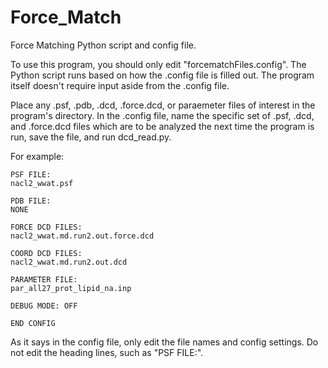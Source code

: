 # Force_Match
Force Matching Python script and config file.

To use this program, you should only edit "forcematchFiles.config". The Python script runs
based on how the .config file is filled out. The program itself doesn't require input aside from the .config file.

Place any .psf, .pdb, .dcd, .force.dcd, or paraemeter files of interest in the program's directory. In the .config file, name the specific set of .psf, .dcd, and .force.dcd files which are to be analyzed the next time the program is run, save the file, and run dcd_read.py.

For example:

    PSF FILE:
    nacl2_wwat.psf
    
    PDB FILE:
    NONE
    
    FORCE DCD FILES:
    nacl2_wwat.md.run2.out.force.dcd
    
    COORD DCD FILES:
    nacl2_wwat.md.run2.out.dcd
    
    PARAMETER FILE:
    par_all27_prot_lipid_na.inp
    
    DEBUG MODE: OFF
    
    END CONFIG

As it says in the config file, only edit the file names and config settings. Do not edit the heading
lines, such as "PSF FILE:".
